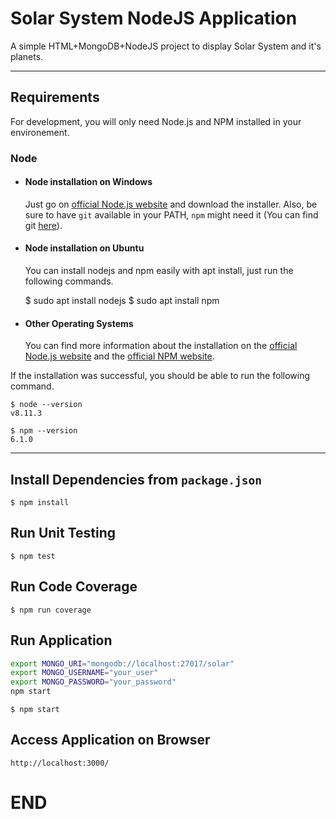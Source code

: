 # Solar System NodeJS Application

A simple HTML+MongoDB+NodeJS project to display Solar System and it's planets.

---

## Requirements

For development, you will only need Node.js and NPM installed in your environement.

### Node

- #### Node installation on Windows

  Just go on [official Node.js website](https://nodejs.org/) and download the installer.
  Also, be sure to have `git` available in your PATH, `npm` might need it (You can find git [here](https://git-scm.com/)).
- #### Node installation on Ubuntu

  You can install nodejs and npm easily with apt install, just run the following commands.

  $ sudo apt install nodejs
  $ sudo apt install npm
- #### Other Operating Systems

  You can find more information about the installation on the [official Node.js website](https://nodejs.org/) and the [official NPM website](https://npmjs.org/).

If the installation was successful, you should be able to run the following command.

    $ node --version
    v8.11.3

    $ npm --version
    6.1.0

---

## Install Dependencies from `package.json`

    $ npm install

## Run Unit Testing

    $ npm test

## Run Code Coverage

    $ npm run coverage

## Run Application

```bash
export MONGO_URI="mongodb://localhost:27017/solar"
export MONGO_USERNAME="your_user"
export MONGO_PASSWORD="your_password"
npm start
```

```ba
$ npm start
```

## Access Application on Browser

    http://localhost:3000/



# END

